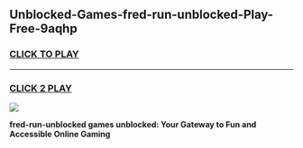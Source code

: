 
## Unblocked-Games-fred-run-unblocked-Play-Free-9aqhp
<h3>
<a href="https://premium76.site?title=fred-run-unblocked&ref=19M">CLICK TO PLAY</a></h3>
<hr>

<h3>
<a href="https://premium76.site?title=fred-run-unblocked&ref=19M">CLICK 2 PLAY</a>
  
</h3>

<a href="https://premium76.site?title=fred-run-unblocked&ref=19M"><img src="https://clearcache.store/games.png"></a>


**fred-run-unblocked games unblocked: Your Gateway to Fun and Accessible Online Gaming**
